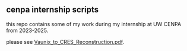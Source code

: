 ## cenpa internship scripts
this repo contains some of my work during my internship at UW CENPA from 2023-2025. 

please see [Vaunix_to_CRES_Reconstruction.pdf](Vaunix_to_CRES_Reconstruction.pdf).

